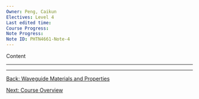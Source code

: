 ```yaml
---
Owner: Peng, Caikun
Electives: Level 4
Last edited time: 
Course Progress: 
Note Progress: 
Note ID: PHTN4661-Note-4
---
```


Content

---


---
[Back: Waveguide Materials and Properties](3.%20PHTN4661%20Waveguide%20Materials%20and%20Properties.md)

[Next: Course Overview](0.%20PHTN4661%20Optical%20Circuits%20and%20Fibres%20Overview.md)